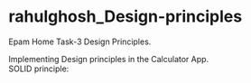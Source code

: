 # rahulghosh_Design-principles
Epam Home Task-3 Design Principles.

Implementing Design principles in the Calculator App.<br>
SOLID principle:
